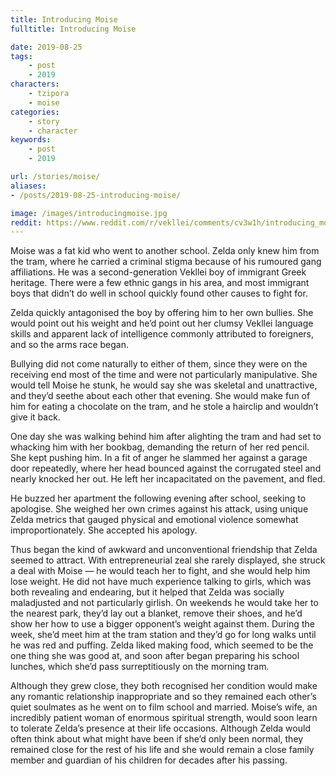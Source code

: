```yaml
---
title: Introducing Moise
fulltitle: Introducing Moise

date: 2019-08-25
tags:
    - post
    - 2019
characters:
    - tzipora
    - moise
categories:
    - story
    - character
keywords:
    - post
    - 2019

url: /stories/moise/
aliases:
- /posts/2019-08-25-introducing-moise/

image: /images/introducingmoise.jpg
reddit: https://www.reddit.com/r/vekllei/comments/cv3w1h/introducing_moise/
---
```


Moise was a fat kid who went to another school. Zelda only knew him from the tram, where he carried a criminal stigma because of his rumoured gang affiliations. He was a second-generation Vekllei boy of immigrant Greek heritage. There were a few ethnic gangs in his area, and most immigrant boys that didn’t do well in school quickly found other causes to fight for.

Zelda quickly antagonised the boy by offering him to her own bullies. She would point out his weight and he’d point out her clumsy Vekllei language skills and apparent lack of intelligence commonly attributed to foreigners, and so the arms race began.

Bullying did not come naturally to either of them, since they were on the receiving end most of the time and were not particularly manipulative. She would tell Moise he stunk, he would say she was skeletal and unattractive, and they’d seethe about each other that evening. She would make fun of him for eating a chocolate on the tram, and he stole a hairclip and wouldn’t give it back.

One day she was walking behind him after alighting the tram and had set to whacking him with her bookbag, demanding the return of her red pencil. She kept pushing him. In a fit of anger he slammed her against a garage door repeatedly, where her head bounced against the corrugated steel and nearly knocked her out. He left her incapacitated on the pavement, and fled.

He buzzed her apartment the following evening after school, seeking to apologise. She weighed her own crimes against his attack, using unique Zelda metrics that gauged physical and emotional violence somewhat improportionately. She accepted his apology.

Thus began the kind of awkward and unconventional friendship that Zelda seemed to attract. With entrepreneurial zeal she rarely displayed, she struck a deal with Moise — he would teach her to fight, and she would help him lose weight. He did not have much experience talking to girls, which was both revealing and endearing, but it helped that Zelda was socially maladjusted and not particularly girlish. On weekends he would take her to the nearest park, they’d lay out a blanket, remove their shoes, and he’d show her how to use a bigger opponent’s weight against them. During the week, she’d meet him at the tram station and they’d go for long walks until he was red and puffing. Zelda liked making food, which seemed to be the one thing she was good at, and soon after began preparing his school lunches, which she’d pass surreptitiously on the morning tram.

Although they grew close, they both recognised her condition would make any romantic relationship inappropriate and so they remained each other’s quiet soulmates as he went on to film school and married. Moise’s wife, an incredibly patient woman of enormous spiritual strength, would soon learn to tolerate Zelda’s presence at their life occasions. Although Zelda would often think about what might have been if she’d only been normal, they remained close for the rest of his life and she would remain a close family member and guardian of his children for decades after his passing.
